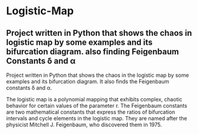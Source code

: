 # Logistic-Map
## Project written in Python that shows the chaos in logistic map by some examples and its bifurcation diagram. also finding Feigenbaum Constants δ and α

Project written in Python that shows the chaos in the logistic map by some examples and its bifurcation diagram. It also finds the Feigenbaum constants δ and α.

The logistic map is a polynomial mapping that exhibits complex, chaotic behavior for certain values of the parameter r. The Feigenbaum constants are two mathematical constants that express the ratios of bifurcation intervals and cycle elements in the logistic map. They are named after the physicist Mitchell J. Feigenbaum, who discovered them in 1975.

